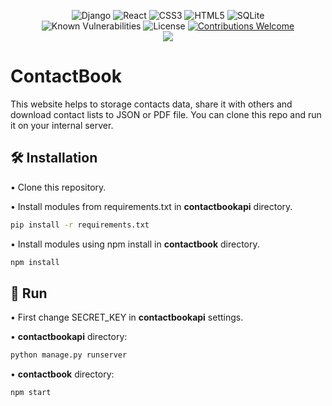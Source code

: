 <div align="center">
  
![Django](https://img.shields.io/badge/django-%23092E20.svg?style=for-the-badge&logo=django&logoColor=white)
![React](https://img.shields.io/badge/react-%2320232a.svg?style=for-the-badge&logo=react&logoColor=%2361DAFB)
![CSS3](https://img.shields.io/badge/css3-%231572B6.svg?style=for-the-badge&logo=css3&logoColor=white)
![HTML5](https://img.shields.io/badge/html5-%23E34F26.svg?style=for-the-badge&logo=html5&logoColor=white)
![SQLite](https://img.shields.io/badge/sqlite-%2307405e.svg?style=for-the-badge&logo=sqlite&logoColor=white)\
![Known Vulnerabilities](https://snyk.io/test/github/Szymcode/ContactBook/badge.svg)
![License](https://img.shields.io/badge/license-BSD--3-important)
[![Contributions Welcome](https://img.shields.io/badge/contributions-welcome-brightgreen.svg?style=flat)](https://github.com/SzymCode/ContactBook/issues)\
<a href="https://codeclimate.com/github/SzymCode/ContactBook/maintainability"><img src="https://api.codeclimate.com/v1/badges/7a5893e847a0dadee33f/maintainability"/></a>

</div>

# ContactBook

This website helps to storage contacts data, share it with others and download contact lists to JSON or PDF file. 
You can clone this repo and run it on your internal server.


## 🛠️ Installation

• Clone this repository.

• Install modules from requirements.txt in **contactbookapi** directory.

```bash
pip install -r requirements.txt
```

• Install modules using npm install in **contactbook** directory.

```bash
npm install
```


## 🚀 Run 

• First change SECRET_KEY in **contactbookapi** settings.

• **contactbookapi** directory:

```bash
python manage.py runserver
```

• **contactbook** directory:

```bash
npm start
```
